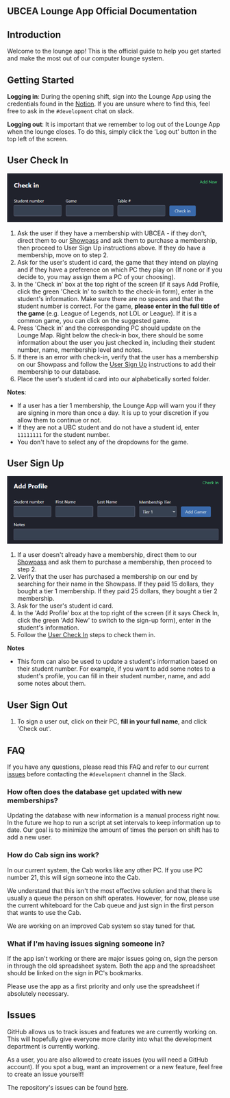 ## UBCEA Lounge App Official Documentation

## Introduction

Welcome to the lounge app! This is the official guide to help you get started and make the most out of our computer lounge system.

## Getting Started

**Logging in**: During the opening shift, sign into the Lounge App using the credentials found in the [Notion](https://www.notion.so/ubcea/Lounge-App-1847e3749ac280148eaec07c0abfa2c3). If you are unsure where to find this, feel free to ask in the `#development` chat on slack.

**Logging out**: It is important that we remember to log out of the Lounge App when the lounge closes. To do this, simply click the 'Log out' button in the top left of the screen.

## User Check In

![check in](./images/check-in.png)

1. Ask the user if they have a membership with UBCEA - if they don't, direct them to our [Showpass](https://www.showpass.com/ubcea-membership2425/) and ask them to purchase a membership, then proceed to User Sign Up instructions above. If they do have a membership, move on to step 2.
2. Ask for the user's student id card, the game that they intend on playing and if they have a preference on which PC they play on (If none or if you decide to, you may assign them a PC of your choosing).
3. In the 'Check in' box at the top right of the screen (if it says Add Profile, click the green 'Check In' to switch to the check-in form), enter in the student's information. Make sure there are no spaces and that the student number is correct. For the game, **please enter in the full title of the game** (e.g. League of Legends, not LOL or League). If it is a common game, you can click on the suggested game.
4. Press 'Check in' and the corresponding PC should update on the Lounge Map. Right below the check-in box, there should be some information about the user you just checked in, including their student number, name, membership level and notes.
5. If there is an error with check-in, verify that the user has a membership on our Showpass and follow the [User Sign Up](#user-sign-up) instructions to add their membership to our database.
6. Place the user's student id card into our alphabetically sorted folder.

**Notes**:

- If a user has a tier 1 membership, the Lounge App will warn you if they are signing in more than once a day. It is up to your discretion if you allow them to continue or not.
- If they are not a UBC student and do not have a student id, enter `11111111` for the student number.
- You don't have to select any of the dropdowns for the game.

## User Sign Up

![add profile](./images/add-profile.png)

1. If a user doesn't already have a membership, direct them to our [Showpass](https://www.showpass.com/ubcea-membership2425/) and ask them to purchase a membership, then proceed to step 2.
2. Verify that the user has purchased a membership on our end by searching for their name in the Showpass. If they paid 15 dollars, they bought a tier 1 membership. If they paid 25 dollars, they bought a tier 2 membership.
3. Ask for the user's student id card.
4. In the 'Add Profile' box at the top right of the screen (if it says Check In, click the green 'Add New' to switch to the sign-up form), enter in the student's information.
5. Follow the [User Check In](#user-check-in) steps to check them in.

**Notes**

- This form can also be used to update a student's information based on their student number. For example, if you want to add some notes to a student's profile, you can fill in their student number, name, and add some notes about them.

## User Sign Out

1. To sign a user out, click on their PC, **fill in your full name**, and click 'Check out'.

## FAQ

If you have any questions, please read this FAQ and refer to our current [issues](#issues) before contacting the `#development` channel in the Slack.

### How often does the database get updated with new memberships?

Updating the database with new information is a manual process right now. In the future we hop to run a script at set intervals to keep information up to date. Our goal is to minimize the amount of times the person on shift has to add a new user.

### How do Cab sign ins work?

In our current system, the Cab works like any other PC. If you use PC number 21, this will sign someone into the Cab.

We understand that this isn't the most effective solution and that there is usually a queue the person on shift operates. However, for now, please use the current whiteboard for the Cab queue and just sign in the first person that wants to use the Cab.

We are working on an improved Cab system so stay tuned for that.

### What if I'm having issues signing someone in?

If the app isn't working or there are major issues going on, sign the person in through the old spreadsheet system. Both the app and the spreadsheet should be linked on the sign in PC's bookmarks.

Please use the app as a first priority and only use the spreadsheet if absolutely necessary.

## Issues

GitHub allows us to track issues and features we are currently working on. This will hopefully give everyone more clarity into what the development department is currently working.

As a user, you are also allowed to create issues (you will need a GitHub account). If you spot a bug, want an improvement or a new feature, feel free to create an issue yourself!

The repository's issues can be found [here](https://github.com/ubcesports/lounge-hub/issues).
